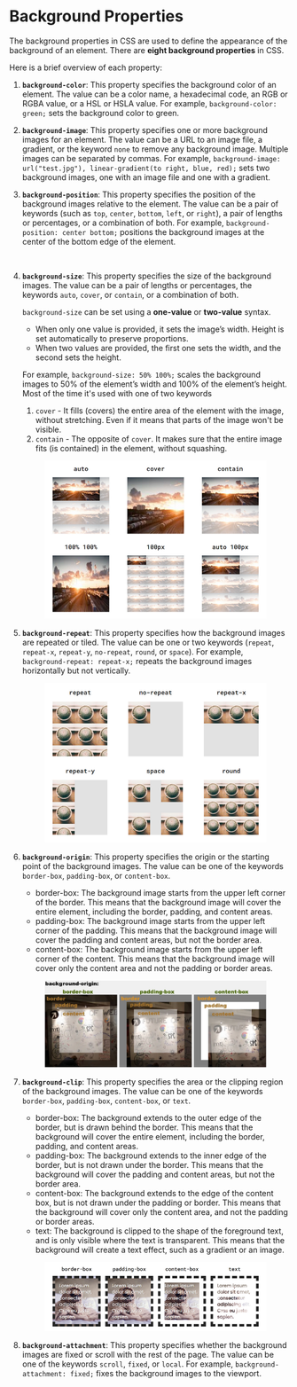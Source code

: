# Background Properties

The background properties in CSS are used to define the appearance of the background of an element. There are **eight background properties** in CSS.&#x20;

Here is a brief overview of each property:

1. **`background-color`**: This property specifies the background color of an element. The value can be a color name, a hexadecimal code, an RGB or RGBA value, or a HSL or HSLA value. For example, `background-color: green;` sets the background color to green.
2. **`background-image`**: This property specifies one or more background images for an element. The value can be a URL to an image file, a gradient, or the keyword `none` to remove any background image. Multiple images can be separated by commas. For example, `background-image: url("test.jpg"), linear-gradient(to right, blue, red);` sets two background images, one with an image file and one with a gradient.
3.  **`background-position`**: This property specifies the position of the background images relative to the element. The value can be a pair of keywords (such as `top`, `center`, `bottom`, `left`, or `right`), a pair of lengths or percentages, or a combination of both. For example, `background-position: center bottom;` positions the background images at the center of the bottom edge of the element.



    <figure><img src=".gitbook/assets/Position.gif" alt="" width="527"><figcaption></figcaption></figure>
4.  **`background-size`**: This property specifies the size of the background images. The value can be a pair of lengths or percentages, the keywords `auto`, `cover`, or `contain`, or a combination of both.&#x20;



    `background-size` can be set using a **one-value** or **two-value** syntax.

    * When only one value is provided, it sets the image’s width. Height is set automatically to preserve proportions.
    * When two values are provided, the first one sets the width, and the second sets the height.

    For example, `background-size: 50% 100%;` scales the background images to 50% of the element’s width and 100% of the element’s height. Most of the time it's used with one of two keywords

    1. `cover` - It fills (covers) the entire area of the element with the image, without stretching. Even if it means that parts of the image won't be visible.
    2. `contain` - The opposite of `cover`. It makes sure that the entire image fits (is contained) in the element, without squashing.&#x20;

    <figure><img src=".gitbook/assets/image (4).png" alt=""><figcaption></figcaption></figure>
5.  **`background-repeat`**: This property specifies how the background images are repeated or tiled. The value can be one or two keywords (`repeat`, `repeat-x`, `repeat-y`, `no-repeat`, `round`, or `space`). For example, `background-repeat: repeat-x;` repeats the background images horizontally but not vertically.

    <figure><img src=".gitbook/assets/image (3).png" alt=""><figcaption></figcaption></figure>
6.  **`background-origin`**: This property specifies the origin or the starting point of the background images. The value can be one of the keywords `border-box`, `padding-box`, or `content-box`.&#x20;

    * border-box: The background image starts from the upper left corner of the border. This means that the background image will cover the entire element, including the border, padding, and content areas.
    * padding-box: The background image starts from the upper left corner of the padding. This means that the background image will cover the padding and content areas, but not the border area.
    * content-box: The background image starts from the upper left corner of the content. This means that the background image will cover only the content area and not the padding or border areas.



    <figure><img src=".gitbook/assets/image (7).png" alt=""><figcaption></figcaption></figure>


7.  **`background-clip`**: This property specifies the area or the clipping region of the background images. The value can be one of the keywords `border-box`, `padding-box`, `content-box`, or `text`.&#x20;

    * border-box: The background extends to the outer edge of the border, but is drawn behind the border. This means that the background will cover the entire element, including the border, padding, and content areas.
    * padding-box: The background extends to the inner edge of the border, but is not drawn under the border. This means that the background will cover the padding and content areas, but not the border area.
    * content-box: The background extends to the edge of the content box, but is not drawn under the padding or border. This means that the background will cover only the content area, and not the padding or border areas.
    * text: The background is clipped to the shape of the foreground text, and is only visible where the text is transparent. This means that the background will create a text effect, such as a gradient or an image.



    <figure><img src=".gitbook/assets/image (8).png" alt=""><figcaption></figcaption></figure>
8.  **`background-attachment`**: This property specifies whether the background images are fixed or scroll with the rest of the page. The value can be one of the keywords `scroll`, `fixed`, or `local`. For example, `background-attachment: fixed;` fixes the background images to the viewport.







